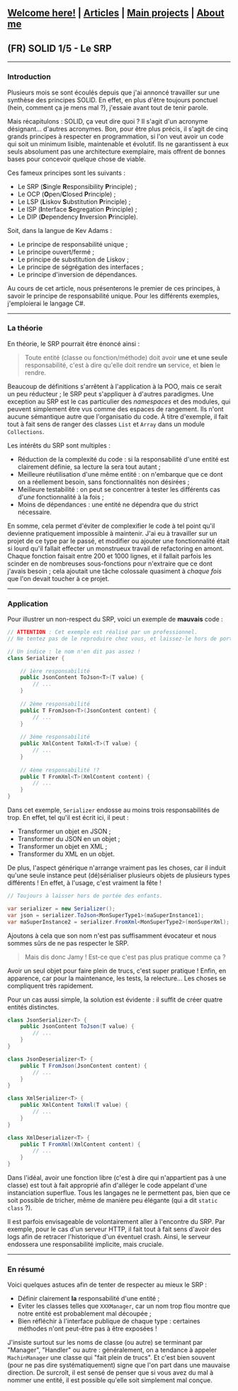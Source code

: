 ## [Welcome here!](https://vpenando.github.io) | [Articles](https://vpenando.github.io/articles.html) | [Main projects](https://vpenando.github.io/projects.html) | [About me](https://vpenando.github.io/about.html)

## (FR) SOLID 1/5 - Le SRP

---

### Introduction

Plusieurs mois se sont écoulés depuis que j'ai annoncé travailler sur une synthèse des principes SOLID.
En effet, en plus d'être toujours ponctuel (hein, comment ça je mens mal ?), j'essaie avant tout de tenir parole.

Mais récapitulons : SOLID, ça veut dire quoi ? Il s'agit d'un acronyme désignant... d'autres acronymes.
Bon, pour être plus précis, il s'agit de cinq grands principes à respecter en programmation, si l'on veut avoir un code qui soit un minimum lisible, maintenable et évolutif.
Ils ne garantissent à eux seuls absolument pas une architecture exemplaire, mais offrent de bonnes bases pour concevoir quelque chose de viable.

Ces fameux principes sont les suivants :
* Le SRP (**S**ingle **R**esponsibility **P**rinciple) ;
* Le OCP (**O**pen/**C**losed **P**rinciple) ;
* Le LSP (**L**iskov **S**ubstitution **P**rinciple) ;
* Le ISP (**I**nterface **S**egregation **P**rinciple) ;
* Le DIP (**D**ependency **I**nversion **P**rinciple).

Soit, dans la langue de Kev Adams :
* Le principe de responsabilité unique ;
* Le principe ouvert/fermé ;
* Le principe de substitution de Liskov ;
* Le principe de ségrégation des interfaces ;
* Le principe d'inversion de dépendances.

Au cours de cet article, nous présenterons le premier de ces principes, à savoir le principe de responsabilité unique.
Pour les différents exemples, j'emploierai le langage C#.

---

### La théorie

En théorie, le SRP pourrait être énoncé ainsi :
> Toute entité (classe ou fonction/méthode) doit avoir **une et une seule** responsabilité, c'est à dire qu'elle doit rendre **un** service, et **bien** le rendre.

Beaucoup de définitions s'arrêtent à l'application à la POO, mais ce serait un peu réducteur ; le SRP peut s'appliquer à d'autres paradigmes.
Une exception au SRP est le cas particulier des *namespaces* et des modules, qui peuvent simplement être vus comme des espaces de rangement.
Ils n'ont aucune sémantique autre que l'organisatio du code. À titre d'exemple, il fait tout à fait sens de ranger des classes `List` et `Array` dans un module `Collections`.

Les intérêts du SRP sont multiples :
* Réduction de la complexité du code : si la responsabilité d'une entité est clairement définie, sa lecture la sera tout autant ;
* Meilleure réutilisation d'une même entité : on n'embarque que ce dont on a réellement besoin, sans fonctionnalités non désirées ;
* Meilleure testabilité : on peut se concentrer à tester les différents cas d'*une* fonctionnalité à la fois ;
* Moins de dépendances : une entité ne dépendra que du strict nécessaire.

En somme, cela permet d'éviter de complexifier le code à tel point qu'il devienne pratiquement impossible à maintenir.
J'ai eu à travailler sur un projet de ce type par le passé, et modifier ou ajouter une fonctionnalité était si lourd qu'il fallait effecter un monstrueux travail de refactoring en amont. Chaque fonction faisait entre 200 et 1000 lignes, et il fallait parfois les scinder en de nombreuses sous-fonctions pour n'extraire que ce dont j'avais besoin ; cela ajoutait une tâche colossale quasiment à *chaque fois* que l'on devait toucher à ce projet.

--- 

### Application

Pour illustrer un non-respect du SRP, voici un exemple de **mauvais** code :
```cs
// ATTENTION : Cet exemple est réalisé par un professionnel.
// Ne tentez pas de le reproduire chez vous, et laissez-le hors de portée des enfants.

// Un indice : le nom n'en dit pas assez !
class Serializer {

    // 1ère responsabilité
    public JsonContent ToJson<T>(T value) {
        // ...
    }
    
    // 2ème responsabilité
    public T FromJson<T>(JsonContent content) {
        // ...
    }
    
    // 3ème responsabilité 
    public XmlContent ToXml<T>(T value) {
        // ...
    }
    
    // 4ème responsabilité !?
    public T FromXml<T>(XmlContent content) {
        // ...
    }
}
```
Dans cet exemple, `Serializer` endosse au moins trois responsabilités de trop.
En effet, tel qu'il est écrit ici, il peut :
* Transformer un objet en JSON ;
* Transformer du JSON en un objet ;
* Transformer un objet en XML ;
* Transformer du XML en un objet.

De plus, l'aspect générique n'arrange vraiment pas les choses, car il induit qu'une seule instance peut (dé)sérialiser plusieurs objets de plusieurs types différents !
En effet, à l'usage, c'est vraiment la fête !
```cs
// Toujours à laisser hors de portée des enfants.

var serializer = new Serializer();
var json = serializer.ToJson<MonSuperType1>(maSuperInstance1);
var maSuperInstance2 = serializer.FromXml<MonSuperType2>(monSuperXml);
```

Ajoutons à cela que son nom n'est pas suffisamment évocateur et nous sommes sûrs de ne pas respecter le SRP.

> Mais dis donc Jamy ! Est-ce que c'est pas plus pratique comme ça ?

Avoir un seul objet pour faire plein de trucs, c'est super pratique !
Enfin, en apparence, car pour la maintenance, les tests, la relecture... Les choses se compliquent très rapidement.

Pour un cas aussi simple, la solution est évidente : il suffit de créer quatre entités distinctes.
```cs
class JsonSerializer<T> {
    public JsonContent ToJson(T value) {
        // ...
    }
}

class JsonDeserializer<T> {
    public T FromJson(JsonContent content) {
        // ...
    }
}

class XmlSerializer<T> {
    public XmlContent ToXml(T value) {
        // ...
    }
}

class XmlDeserializer<T> {
    public T FromXml(XmlContent content) {
        // ...
    }
}
```
Dans l'idéal, avoir une fonction libre (c'est à dire qui n'appartient pas à une classe) est tout à fait approprié afin d'alléger le code appelant d'une instanciation superflue.
Tous les langages ne le permettent pas, bien que ce soit possible de tricher, même de manière peu élégante (qui a dit `static class` ?).

Il est parfois envisageable de volontairement aller à l'encontre du SRP.
Par exemple, pour le cas d'un serveur HTTP, il fait tout à fait sens d'avoir des logs afin de retracer l'historique d'un éventuel crash.
Ainsi, le serveur endossera une responsabilité implicite, mais cruciale.

---

### En résumé

Voici quelques astuces afin de tenter de respecter au mieux le SRP :
* Définir clairement **la** responsabilité d'une entité ;
* Eviter les classes telles que `XXXManager`, car un nom trop flou montre que notre entité est probablement mal découpée ;
* Bien réfléchir à l'interface publique de chaque type : certaines méthodes n'ont peut-être pas à être exposées !

J'insiste surtout sur les noms de classe (ou autre) se terminant par "Manager", "Handler" ou autre : généralement, on a tendance à appeler `MachinManager` une classe qui "fait plein de trucs".
Et c'est bien souvent (pour ne pas dire systématiquement) signe que l'on part dans une mauvaise direction.
De surcroît, il est sensé de penser que si vous avez du mal à nommer une entité, il est possible qu'elle soit simplement mal conçue.
